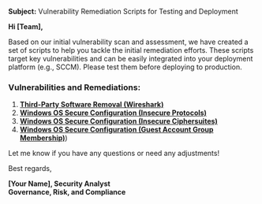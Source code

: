 **Subject:** Vulnerability Remediation Scripts for Testing and Deployment

**Hi [Team],**

Based on our initial vulnerability scan and assessment, we have created a set of scripts to help you tackle the initial remediation efforts. These scripts target key vulnerabilities and can be easily integrated into your deployment platform (e.g., SCCM). Please test them before deploying to production.

### Vulnerabilities and Remediations:
1. [**Third-Party Software Removal (Wireshark)**](https://github.com/Dgonza77-Student/Python-Scripting/blob/main/Wiresharkscript.ps1)
2. [**Windows OS Secure Configuration (Insecure Protocols)**](https://github.com/Dgonza77-Student/Python-Scripting/blob/main/insecureprotocols.ps)
3. [**Windows OS Secure Configuration (Insecure Ciphersuites)**](https://github.com/Dgonza77-Student/Python-Scripting/blob/main/insecureciphersuite.ps1)
4. [**Windows OS Secure Configuration (Guest Account Group Membership)**](https://github.com/Dgonza77-Student/Python-Scripting/tree/main))

Let me know if you have any questions or need any adjustments!

Best regards,

**[Your Name], Security Analyst**<br/>
**Governance, Risk, and Compliance**
